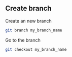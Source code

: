 ## Create branch

Create an new branch

```bash
git branch my_branch_name
```

Go to the branch

```bash
git checkout my_branch_name
```
